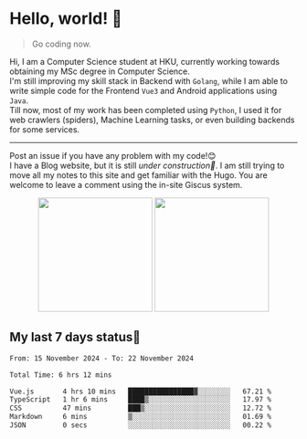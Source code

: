 # Hello, world! 🥰
> Go coding now.
  
Hi, I am a Computer Science student at HKU, currently working towards obtaining my MSc degree in Computer Science.  
I'm still improving my skill stack in Backend with `Golang`, while I am able to write simple code for the Frontend `Vue3` and Android applications using `Java`.  
Till now, most of my work has been completed using `Python`, I used it for web crawlers (spiders), Machine Learning tasks, or even building backends for some services.

-------
Post an issue if you have any problem with my code!😊  
I have a Blog website, but it is still *under construction🚧*. I am still trying to move all my notes to this site and get familiar with the Hugo. You are welcome to leave a comment using the in-site Giscus system.  


<div align="center">
<div><img src="https://github-readme-stats.vercel.app/api?username=Xrondev&count_private=true" height="200px"/> <img src="https://github-readme-stats.vercel.app/api/top-langs/?username=Xrondev" height="200px"/></div>
</div>
<div align="center"></div>  

## My last 7 days status🧐

<!--START_SECTION:waka-->

```txt
From: 15 November 2024 - To: 22 November 2024

Total Time: 6 hrs 12 mins

Vue.js       4 hrs 10 mins   ████████████████▓░░░░░░░░   67.21 %
TypeScript   1 hr 6 mins     ████▒░░░░░░░░░░░░░░░░░░░░   17.97 %
CSS          47 mins         ███▒░░░░░░░░░░░░░░░░░░░░░   12.72 %
Markdown     6 mins          ▒░░░░░░░░░░░░░░░░░░░░░░░░   01.69 %
JSON         0 secs          ░░░░░░░░░░░░░░░░░░░░░░░░░   00.22 %
```

<!--END_SECTION:waka-->
